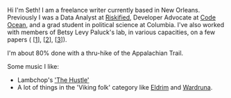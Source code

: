 Hi I'm Seth! I am a freelance writer currently based in New Orleans. Previously I was a Data Analyst at [Riskified](https://www.riskified.com/), Developer Advocate at [Code Ocean](https://codeocean.com/), and a grad student in political science at Columbia. I've also worked with members of Betsy Levy Paluck's lab, in various capacities, on a few papers ( [[1](https://www.cambridge.org/core/journals/behavioural-public-policy/article/contact-hypothesis-reevaluated/142C913E7FA9E121277B29E994124EC5)], [[2](https://www.annualreviews.org/doi/abs/10.1146/annurev-psych-071620-030619)], [[3](https://osf.io/w9hqs/)]).

I'm about 80% done with a thru-hike of the Appalachian Trail.

Some music I like: 
* Lambchop's ['The Hustle'](https://genius.com/Lambchop-the-hustle-lyrics)
* A lot of things in the 'Viking folk' category like [Eldrim](https://www.youtube.com/watch?v=tfyPSUgkUbY) and [Wardruna](https://www.youtube.com/watch?v=VEizKmZlUAw).
